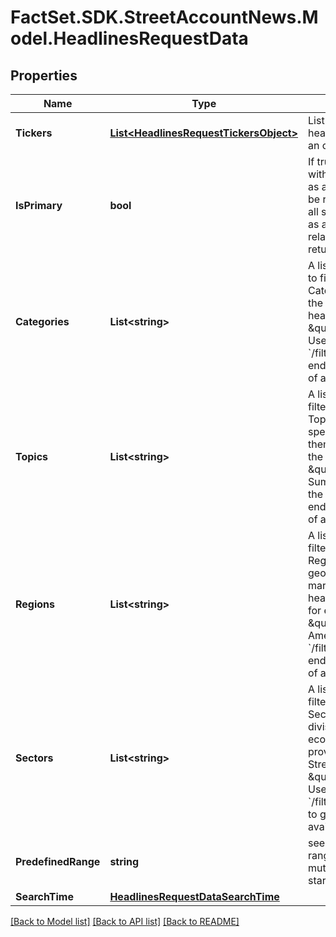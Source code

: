 # FactSet.SDK.StreetAccountNews.Model.HeadlinesRequestData

## Properties

Name | Type | Description | Notes
------------ | ------------- | ------------- | -------------
**Tickers** | [**List&lt;HeadlinesRequestTickersObject&gt;**](HeadlinesRequestTickersObject.md) | List of tickers to filter the headlines. Each ticker is an object. | [optional] 
**IsPrimary** | **bool** | If true, then only stories with the provided ticker as a primary symbol will be returned. Otherwise, all stories with the ticker as a primary symbol or related symbol will be returned  | [optional] 
**Categories** | **List&lt;string&gt;** | A list of categories used to filter the headlines. Categories are define the nature or topic of the headlines, such as \&quot;Earnings\&quot;. Use the &#x60;/filters/categories&#x60; endpoint to get the list of available categories. | [optional] 
**Topics** | **List&lt;string&gt;** | A list of topics used to filter the headlines. Topics represent specific subjects or themes associated with the headlines, such as \&quot;Market Summaries\&quot;. Use the &#x60;/filters/topics&#x60; endpoint to get the list of available topics. | [optional] 
**Regions** | **List&lt;string&gt;** | A list of regions used to filter the headlines. Regions specify the geographical location or market to which the headlines are relevant, for example, \&quot;North America\&quot;. Use the &#x60;/filters/regions&#x60; endpoint to get the list of available regions. | [optional] 
**Sectors** | **List&lt;string&gt;** | A list of sectors used to filter the headlines. Sectors are segments or divisions of the economy or market provided by StreetAccount, such as \&quot;Financial\&quot;. Use the &#x60;/filters/sectors&#x60;endpoint to get the list of available sectors. | [optional] 
**PredefinedRange** | **string** | see list of valid date ranges. Date range is mutually exclusive to start/end time | [optional] 
**SearchTime** | [**HeadlinesRequestDataSearchTime**](HeadlinesRequestDataSearchTime.md) |  | [optional] 

[[Back to Model list]](../README.md#documentation-for-models) [[Back to API list]](../README.md#documentation-for-api-endpoints) [[Back to README]](../README.md)

